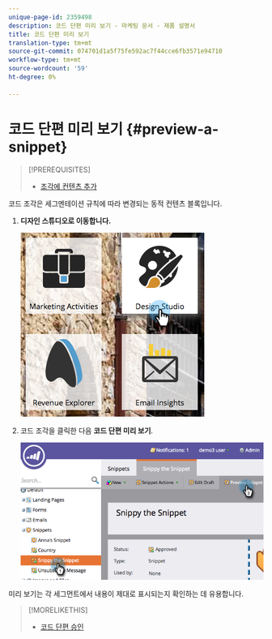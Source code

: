 ```yaml
---
unique-page-id: 2359498
description: 코드 단편 미리 보기 - 마케팅 문서 - 제품 설명서
title: 코드 단편 미리 보기
translation-type: tm+mt
source-git-commit: 074701d1a5f75fe592ac7f44cce6fb3571e94710
workflow-type: tm+mt
source-wordcount: '59'
ht-degree: 0%

---
```



# 코드 단편 미리 보기 {#preview-a-snippet}

>[!PREREQUISITES]
>
>* [조각에 컨텐츠 추가](add-content-to-a-snippet.md)

>



코드 조각은 세그멘테이션 규칙에 따라 변경되는 동적 컨텐츠 블록입니다.

1. **디자인 스튜디오로 이동합니다.**

   ![](assets/designstudio-3.png)

1. 코드 조각을 클릭한 다음 **코드 단편 미리 보기**.

   ![](assets/image2014-9-16-9-3a48-3a32.png)

미리 보기는 각 세그먼트에서 내용이 제대로 표시되는지 확인하는 데 유용합니다.

>[!MORELIKETHIS]
>
>* [코드 단편 승인](approve-a-snippet.md)

>



